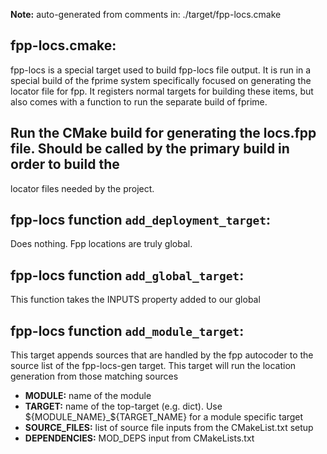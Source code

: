 **Note:** auto-generated from comments in: ./target/fpp-locs.cmake

## fpp-locs.cmake:

fpp-locs is a special target used to build fpp-locs file output. It is run in a special build of the fprime system
specifically focused on generating the locator file for fpp.  It registers normal targets for building these items,
but also comes with a function to run the separate build of fprime.


## Run the CMake build for generating the locs.fpp file. Should be called by the primary build in order to build the
locator files needed by the project.


## fpp-locs function `add_deployment_target`:

Does nothing.  Fpp locations are truly global.


## fpp-locs function `add_global_target`:

This function takes the INPUTS property added to our global


## fpp-locs function `add_module_target`:

This target appends sources that are handled by the fpp autocoder to the source list of the fpp-locs-gen target. This
target will run the location generation from those matching sources

- **MODULE:** name of the module
- **TARGET:** name of the top-target (e.g. dict). Use ${MODULE_NAME}_${TARGET_NAME} for a module specific target
- **SOURCE_FILES:** list of source file inputs from the CMakeList.txt setup
- **DEPENDENCIES:** MOD_DEPS input from CMakeLists.txt


